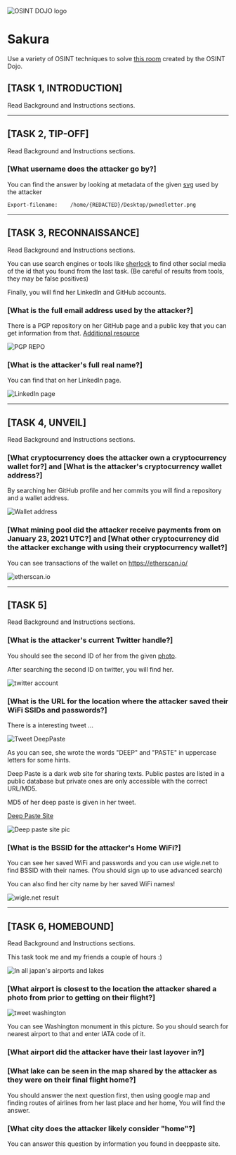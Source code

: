 ![OSINT DOJO logo](./img/Logo.png)
# Sakura
Use a variety of OSINT techniques to solve [this room](https://tryhackme.com/room/sakura) created by the OSINT Dojo.

## [TASK 1, INTRODUCTION]
Read Background and Instructions sections.

--- 

## [TASK 2, TIP-OFF]
Read Background and Instructions sections.

### [What username does the attacker go by?]
You can find the answer by looking at metadata of the given [svg](https://raw.githubusercontent.com/OsintDojo/OsintDojo.github.io/d846483eb41dd4fdb6d00ac84ecdb4a66be6a191/TryHackMe/Sakura/sakurapwnedletter.svg) used by the attacker
    
    Export-filename:	/home/{REDACTED}/Desktop/pwnedletter.png

---

## [TASK 3, RECONNAISSANCE]
Read Background and Instructions sections.

You can use search engines or tools like [sherlock](https://github.com/sherlock-project/sherlock) to find other social media of the id that you found from the last task. (Be careful of results from tools, they may be false positives)

Finally, you will find her LinkedIn and GitHub accounts.

### [What is the full email address used by the attacker?]
There is a PGP repository on her GitHub page and a public key that you can get information from that.
[Additional resource](http://www.macfreek.nl/memory/Analysing_PGP_Identities)

![PGP REPO](./img/PGP.JPG)

### [What is the attacker's full real name?]
You can find that on her LinkedIn page.

![LinkedIn page](./img/LinkedIn.jpg)

---

## [TASK 4, UNVEIL]
Read Background and Instructions sections.


### [What cryptocurrency does the attacker own a cryptocurrency wallet for?] and [What is the attacker's cryptocurrency wallet address?]
By searching her GitHub profile and her commits you will find a repository and a wallet address.

![Wallet address](./img/wallet.jpg)


### [What mining pool did the attacker receive payments from on January 23, 2021 UTC?] and [What other cryptocurrency did the attacker exchange with using their cryptocurrency wallet?]

You can see transactions of the wallet on https://etherscan.io/ 

![etherscan.io](./img/etherscan.jpg)

---

## [TASK 5]
Read Background and Instructions sections.

### [What is the attacker's current Twitter handle?]
You should see the second ID of her from the given [photo](https://raw.githubusercontent.com/OsintDojo/OsintDojo.github.io/main/TryHackMe/Sakura/taunt.png).

After searching the second ID on twitter, you will find her.

![twitter account](./img/twitter.jpg)

### [What is the URL for the location where the attacker saved their WiFi  SSIDs and passwords?]
There is a interesting tweet ...

![Tweet DeepPaste](./img/deeppasteTweet.jpg)

As you can see, she wrote the words "DEEP" and "PASTE" in uppercase letters for some hints.

Deep Paste is a dark web site for sharing texts. Public pastes are listed in a public database but private ones are only accessible with the correct URL/MD5.

MD5 of her deep paste is given in her tweet.

[Deep Paste Site](http://depastedihrn3jtw.onion/)

![Deep paste site pic](./img/deeppaste.jpg)

### [What is the BSSID for the attacker's Home WiFi?]
You can see her saved WiFi and passwords and you can use wigle.net to find BSSID with their names. (You should sign up to use advanced search)

You can also find her city name by her saved WiFi names!

![wigle.net result](./img/wigle.jpg)

---

## [TASK 6, HOMEBOUND]
Read Background and Instructions sections.

This task took me and my friends a couple of hours :) 

![In all japan's airports and lakes](./img/yak.gif)

### [What airport is closest to the location the attacker shared a photo from prior to getting on their flight?]

![tweet washington](./img/monument.jpg)

You can see Washington monument in this picture. So you should search for nearest airport to that and enter IATA code of it.






### [What airport did the attacker have their last layover in?]




### [What lake can be seen in the map shared by the attacker as they were on their final flight home?]

You should answer the next question first, then using google map and finding routes of airlines from her last place and her home, You will find the answer.


### [What city does the attacker likely consider "home"?]

You can answer this question by information you found in deeppaste site.
